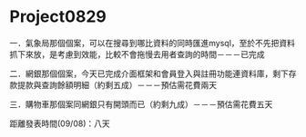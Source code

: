 # Project0829

一．氣象局那個個案，可以在搜尋到哪比資料的同時匯進mysql，至於不先把資料抓下來放，是考慮到效能，比較不會拖慢去用者查詢的時間－－－已完成

二．網銀那個個案，今天已完成介面框架和會員登入與註冊功能連資料庫，剩下存款提款與查詢餘額明細（約剩五成）－－－預估需花費兩天

三．購物車那個案同網銀只有開頭而已（約剩九成）－－－預估需花費五天

距離發表時間(09/08)：八天

